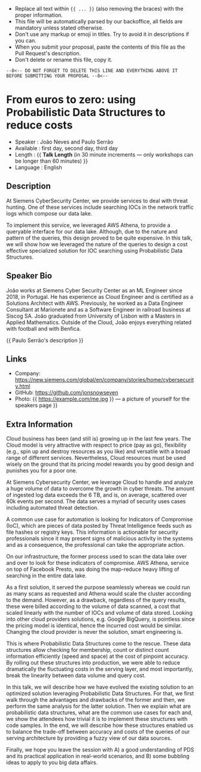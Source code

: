 * Replace all text within `{{ ... }}` (also removing the braces) with the proper information.
* This file will be automatically parsed by our backoffice, all fields are mandatory unless stated otherwise.
* Don't use any markup or emoji in titles. Try to avoid it in descriptions if you can.
* When you submit your proposal, paste the contents of this file as the Pull Request's description.
* Don't delete or rename this file, copy it.

`--8<-- DO NOT FORGET TO DELETE THIS LINE AND EVERYTHING ABOVE IT BEFORE SUBMITTING YOUR PROPOSAL --8<--`

From euros to zero: using Probabilistic Data Structures to reduce costs
=================================================

* Speaker   : João Neves and Paulo Serrão
* Available : first day, second day, third day
* Length    : {{ **Talk Length** (in 30 minute increments — only workshops can be longer than 60 minutes) }}
* Language  : English

Description
-----------

At Siemens CyberSecurity Center, we provide services to deal with threat hunting. One of these services include searching IOCs in the network traffic logs which compose our data lake.

To implement this service, we leveraged AWS Athena, to provide a queryable interface for our data lake. Although, due to the nature and pattern of the queries, this design proved to be
quite expensive. In this talk, we will show how we leveraged the nature of the queries to design a cost effective specialized solution for IOC searching using Probabilistic Data Structures. 

Speaker Bio
-----------

João works at Siemens Cyber Security Center as an ML Engineer since 2018, in Portugal. He has experience as Cloud Engineer and is certified as a Solutions Architect with AWS. Previously, he worked as a Data Engineer Consultant at Marionete and as a Software Engineer in railroad business at Siscog SA. João graduated from University of Lisbon with a Masters in Applied Mathematics. Outside of the Cloud, João enjoys everything related with football and with Benfica.

{{ Paulo Serrão's description }}

Links
-----

* Company: https://new.siemens.com/global/en/company/stories/home/cybersecurity.html
* GitHub: https://github.com/jonsnowseven
* Photo: {{ https://example.com/me.jpg }} — a picture of yourself for the speakers page }}

Extra Information
-----------------

Cloud business has been (and still is) growing up in the last few years. The Cloud model is very attractive with respect to price (pay as go), flexibility (e.g., spin up and destroy resources as you like) and versatile with a broad range of different services. Nevertheless, Cloud resources must be used wisely on the ground that its pricing model rewards you by good design and punishes you for a poor one.

At Siemens Cybersecurity Center, we leverage Cloud to handle and analyze a huge volume of data to overcome the growth in cyber threats. The amount of ingested log data exceeds the 6 TB, and is, on average, scattered over 60k events per second. The data serves a myriad of security uses cases including automated threat detection.

A common use case for automation is looking for Indicators of Compromise (IoC), which are pieces of data posted by Threat Intelligence feeds such as file hashes or registry keys. This information is actionable for security professionals since it may present signs of malicious activity in the systems and as a consequence, the professional can take the appropriate action.

On our infrastructure, the former process used to scan the data lake over and over to look for these indicators of compromise. AWS Athena, service on top of Facebook Presto, was doing the map-reduce heavy lifting of searching in the entire data lake.

As a first solution, it served the purpose seamlessly whereas we could run as many scans as requested and Athena would scale the cluster according to the demand. However, as a drawback, regardless of the query results, these were billed according to the volume of data scanned, a cost that scaled linearly with the number of IOCs and volume of data stored. Looking into other cloud providers solutions, e.g. Google BigQuery, is pointless since the pricing model is identical, hence the incurred cost would be similar. Changing the cloud provider is never the solution, smart engineering is.

This is where Probabilistic Data Structures come to the rescue. These data structures allow checking for membership, count or distinct count information efficiently (speed and space) at the cost of pinpoint accuracy. By rolling out these structures into production, we were able to reduce dramatically the fluctuating costs in the serving layer, and most importantly, break the linearity between data volume and query cost.

In this talk, we will describe how we have evolved the existing solution to an optimized solution leveraging Probabilistic Data Structures. For that, we first walk through the advantages and drawbacks of the former and then, we perform the same analysis for the latter solution. Then we explain what are probabilistic data structures, what are the common use cases for each and, we show the attendees how trivial it is to implement these structures with code samples. In the end, we will describe how these structures enabled us to balance the trade-off between accuracy and costs of the queries of our serving architecture by providing a fuzzy view of our data sources.

Finally, we hope you leave the session with A) a good understanding of PDS and its practical application in real-world scenarios, and B) some bubbling ideas to apply to you big data affairs.

